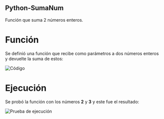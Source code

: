 ## Python-SumaNum
Función que suma 2 números enteros.

# Función
Se definió una función que recibe como parámetros a dos números enteros y devuelte la suma de estos:

![Código](https://user-images.githubusercontent.com/98199117/161407798-11ef45e8-c8f5-43ea-abb3-3f42ec182dec.png)

# Ejecución
Se probó la función con los números **2** y **3** y este fue el resultado:

![Prueba de ejecución](https://user-images.githubusercontent.com/98199117/161407803-299328c8-8259-462a-8ffe-0a7dee47b0f4.png)
